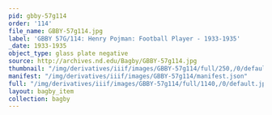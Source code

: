 ```yaml
---
pid: gbby-57g114
order: '114'
file_name: GBBY-57g114.jpg
label: 'GBBY 57G/114: Henry Pojman: Football Player - 1933-1935'
_date: 1933-1935
object_type: glass plate negative
source: http://archives.nd.edu/Bagby/GBBY-57g114.jpg
thumbnail: "/img/derivatives/iiif/images/GBBY-57g114/full/250,/0/default.jpg"
manifest: "/img/derivatives/iiif/images/GBBY-57g114/manifest.json"
full: "/img/derivatives/iiif/images/GBBY-57g114/full/1140,/0/default.jpg"
layout: bagby_item
collection: bagby
---
```

